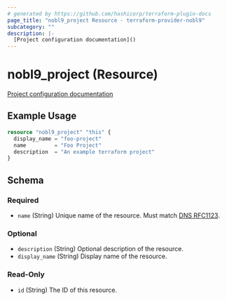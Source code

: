 ```yaml
---
# generated by https://github.com/hashicorp/terraform-plugin-docs
page_title: "nobl9_project Resource - terraform-provider-nobl9"
subcategory: ""
description: |-
  [Project configuration documentation]()
---
```


# nobl9_project (Resource)

[Project configuration documentation]()

## Example Usage

```terraform
resource "nobl9_project" "this" {
  display_name = "foo-project"
  name         = "Foo Project"
  description  = "An example terraform project"
}
```

<!-- schema generated by tfplugindocs -->
## Schema

### Required

- `name` (String) Unique name of the resource. Must match [DNS RFC1123](https://kubernetes.io/docs/concepts/overview/working-with-objects/names/#names).

### Optional

- `description` (String) Optional description of the resource.
- `display_name` (String) Display name of the resource.

### Read-Only

- `id` (String) The ID of this resource.


